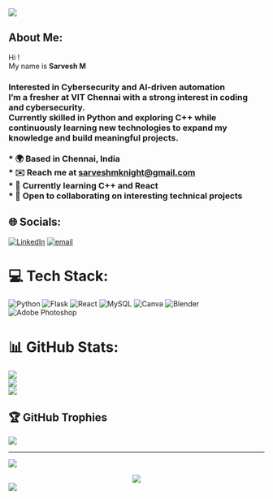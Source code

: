 <div>
  <img style="100%" src="https://capsule-render.vercel.app/api?type=waving&height=100&section=header&reversal=false&fontSize=70&fontColor=FFFFFF&fontAlign=50&fontAlignY=50&stroke=-&desc=Welcome&descSize=20&descAlign=50&descAlignY=50&theme=cobalt"  />
</div>

###
##  About Me:
Hi !  <br>My name is **Sarvesh M**<br>
### Interested in Cybersecurity and AI-driven automation<br>I’m a fresher at **VIT Chennai** with a strong interest in coding and cybersecurity.  <br>Currently skilled in **Python** and exploring **C++** while continuously learning new technologies to expand my knowledge and build meaningful projects.<br><br>* 🌍  Based in **Chennai, India**  <br>* ✉️  Reach me at [sarveshmknight@gmail.com](mailto:sarveshmknight@gmail.com)  <br>* 🧠  Currently learning **C++** and **React**  <br>* 👥  Open to collaborating on interesting technical projects   


## 🌐 Socials:
[![LinkedIn](https://img.shields.io/badge/LinkedIn-%230077B5.svg?logo=linkedin&logoColor=white)](https://linkedin.com/in/sarvesh-m-169938381) [![email](https://img.shields.io/badge/Email-D14836?logo=gmail&logoColor=white)](mailto:sarveshmknight@gmail.com) 

# 💻 Tech Stack:
![Python](https://img.shields.io/badge/python-3670A0?style=for-the-badge&logo=python&logoColor=ffdd54) ![Flask](https://img.shields.io/badge/flask-%23000.svg?style=for-the-badge&logo=flask&logoColor=white) ![React](https://img.shields.io/badge/react-%2320232a.svg?style=for-the-badge&logo=react&logoColor=%2361DAFB) ![MySQL](https://img.shields.io/badge/mysql-4479A1.svg?style=for-the-badge&logo=mysql&logoColor=white) ![Canva](https://img.shields.io/badge/Canva-%2300C4CC.svg?style=for-the-badge&logo=Canva&logoColor=white) ![Blender](https://img.shields.io/badge/blender-%23F5792A.svg?style=for-the-badge&logo=blender&logoColor=white) ![Adobe Photoshop](https://img.shields.io/badge/adobe%20photoshop-%2331A8FF.svg?style=for-the-badge&logo=adobe%20photoshop&logoColor=white)
# 📊 GitHub Stats:
![](https://github-readme-stats.vercel.app/api?username=KuantumKnight&theme=dark&hide_border=true&include_all_commits=true&count_private=false)<br/>
![](https://nirzak-streak-stats.vercel.app/?user=KuantumKnight&theme=dark&hide_border=true)<br/>
![](https://github-readme-stats.vercel.app/api/top-langs/?username=KuantumKnight&theme=dark&hide_border=true&include_all_commits=true&count_private=false&layout=compact)

## 🏆 GitHub Trophies
![](https://github-profile-trophy.vercel.app/?username=KuantumKnight&theme=radical&no-frame=true&no-bg=false&margin-w=4)


---
[![](https://visitcount.itsvg.in/api?id=KuantumKnight&icon=0&color=0)](https://visitcount.itsvg.in)




<div align="center">
  <img src="https://visitor-badge.laobi.icu/badge?page_id=KuantumKnight.KuantumKnight&"  />
</div>


<div>
  <img style="100%" src="https://capsule-render.vercel.app/api?type=waving&height=100&section=footer&reversal=false&fontSize=70&fontColor=FFFFFF&fontAlign=50&fontAlignY=50&stroke=-&animation=fadeIn&descSize=20&descAlign=50&descAlignY=50&theme=cobalt"  />
</div>



